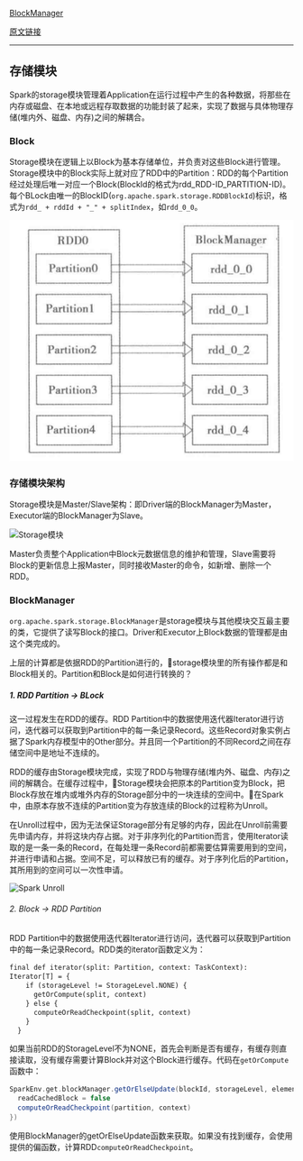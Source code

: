 
[BlockManager](http://shiyanjun.cn/archives/1641.html)

[原文链接](https://www.jianshu.com/p/58288b862030)

---

## 存储模块
Spark的storage模块管理着Application在运行过程中产生的各种数据，将那些在内存或磁盘、在本地或远程存取数据的功能封装了起来，实现了数据与具体物理存储(堆内外、磁盘、内存)之间的解耦合。

### Block
Storage模块在逻辑上以Block为基本存储单位，并负责对这些Block进行管理。Storage模块中的Block实际上就对应了RDD中的Partition：RDD的每个Partition经过处理后唯一对应一个Block(BlockId的格式为rdd_RDD-ID_PARTITION-ID)。每个BLock由唯一的BlockID(`org.apache.spark.storage.RDDBlockId`)标识，格式为`rdd_ + rddId + "_" + splitIndex`，如`rdd_0_0`。

![RDD的Partition与Block的逻辑关系](/images/2018/12/rdd的partition与block的逻辑关系.png)

### 存储模块架构
Storage模块是Master/Slave架构：即Driver端的BlockManager为Master，Executor端的BlockManager为Slave。

![Storage模块](https://upload-images.jianshu.io/upload_images/35301-d83f9c38f26f5752.png?imageMogr2/auto-orient/strip%7CimageView2/2/w/1000/format/webp)

Master负责整个Application中Block元数据信息的维护和管理，Slave需要将Block的更新信息上报Master，同时接收Master的命令，如新增、删除一个RDD。

### BlockManager

`org.apache.spark.storage.BlockManager`是storage模块与其他模块交互最主要的类，它提供了读写Block的接口。Driver和Executor上Block数据的管理都是由这个类完成的。

上层的计算都是依据RDD的Partition进行的，storage模块里的所有操作都是和Block相关的。Partition和Block是如何进行转换的？

##### 1. RDD Partition -> BLock
这一过程发生在RDD的缓存。RDD Partition中的数据使用迭代器Iterator进行访问，迭代器可以获取到Partition中的每一条记录Record。这些Record对象实例占据了Spark内存模型中的Other部分。并且同一个Partition的不同Record之间在存储空间中是地址不连续的。

RDD的缓存由Storage模块完成，实现了RDD与物理存储(堆内外、磁盘、内存)之间的解耦合。在缓存过程中，Storage模块会把原本的Partition变为Block，把Block存放在堆内或堆外内存的Storage部分中的一块连续的空间中。在Spark中，由原本存放不连续的Partition变为存放连续的Block的过程称为Unroll。

在Unroll过程中，因为无法保证Storage部分有足够的内存，因此在Unroll前需要先申请内存，并将这块内存占据。对于非序列化的Partition而言，使用Iterator读取的是一条一条的Record，在每处理一条Record前都需要估算需要用到的空间，并进行申请和占据。空间不足，可以释放已有的缓存。对于序列化后的Partition，其所用到的空间可以一次性申请。

![Spark Unroll](https://upload-images.jianshu.io/upload_images/35301-63923cd1946dd929.png?imageMogr2/auto-orient/strip%7CimageView2/2/w/1000/format/webp)


###### 2. Block -> RDD Partition
RDD Partition中的数据使用迭代器Iterator进行访问，迭代器可以获取到Partition中的每一条记录Record。RDD类的iterator函数定义为：
```
final def iterator(split: Partition, context: TaskContext): Iterator[T] = {
    if (storageLevel != StorageLevel.NONE) {
      getOrCompute(split, context)
    } else {
      computeOrReadCheckpoint(split, context)
    }
  }
```
如果当前RDD的StorageLevel不为NONE，首先会判断是否有缓存，有缓存则直接读取，没有缓存需要计算Block并对这个Block进行缓存。代码在`getOrCompute`函数中：
```Scala
SparkEnv.get.blockManager.getOrElseUpdate(blockId, storageLevel, elementClassTag, () => {
  readCachedBlock = false
  computeOrReadCheckpoint(partition, context)
})
```
使用BlockManager的getOrElseUpdate函数来获取。如果没有找到缓存，会使用提供的偏函数，计算RDD`computeOrReadCheckpoint`。
